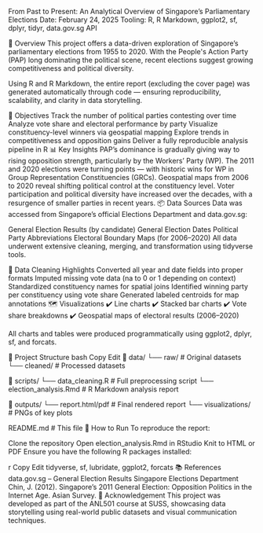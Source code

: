 From Past to Present: An Analytical Overview of Singapore’s Parliamentary Elections
Date: February 24, 2025
Tooling: R, R Markdown, ggplot2, sf, dplyr, tidyr, data.gov.sg API

📌 Overview
This project offers a data-driven exploration of Singapore’s parliamentary elections from 1955 to 2020. With the People's Action Party (PAP) long dominating the political scene, recent elections suggest growing competitiveness and political diversity.

Using R and R Markdown, the entire report (excluding the cover page) was generated automatically through code — ensuring reproducibility, scalability, and clarity in data storytelling.

🎯 Objectives
Track the number of political parties contesting over time
Analyze vote share and electoral performance by party
Visualize constituency-level winners via geospatial mapping
Explore trends in competitiveness and opposition gains
Deliver a fully reproducible analysis pipeline in R
📊 Key Insights
PAP’s dominance is gradually giving way to rising opposition strength, particularly by the Workers’ Party (WP).
The 2011 and 2020 elections were turning points — with historic wins for WP in Group Representation Constituencies (GRCs).
Geospatial maps from 2006 to 2020 reveal shifting political control at the constituency level.
Voter participation and political diversity have increased over the decades, with a resurgence of smaller parties in recent years.
📦 Data Sources
Data was accessed from Singapore’s official Elections Department and data.gov.sg:

General Election Results (by candidate)
General Election Dates
Political Party Abbreviations
Electoral Boundary Maps (for 2006–2020)
All data underwent extensive cleaning, merging, and transformation using tidyverse tools.

🧹 Data Cleaning Highlights
Converted all year and date fields into proper formats
Imputed missing vote data (na to 0 or 1 depending on context)
Standardized constituency names for spatial joins
Identified winning party per constituency using vote share
Generated labeled centroids for map annotations
🗺️ Visualizations
✔️ Line charts
✔️ Stacked bar charts
✔️ Vote share breakdowns
✔️ Geospatial maps of electoral results (2006–2020)

All charts and tables were produced programmatically using ggplot2, dplyr, sf, and forcats.

📁 Project Structure
bash
Copy
Edit
📁 data/
    └── raw/                   # Original datasets
    └── cleaned/               # Processed datasets

📁 scripts/
    └── data_cleaning.R        # Full preprocessing script
    └── election_analysis.Rmd  # R Markdown analysis report

📁 outputs/
    └── report.html/pdf        # Final rendered report
    └── visualizations/        # PNGs of key plots

README.md                      # This file
🚀 How to Run
To reproduce the report:

Clone the repository
Open election_analysis.Rmd in RStudio
Knit to HTML or PDF
Ensure you have the following R packages installed:

r
Copy
Edit
tidyverse, sf, lubridate, ggplot2, forcats
📚 References
data.gov.sg – General Election Results
Singapore Elections Department
Chin, J. (2012). Singapore’s 2011 General Election: Opposition Politics in the Internet Age. Asian Survey.
💬 Acknowledgement
This project was developed as part of the ANL501 course at SUSS, showcasing data storytelling using real-world public datasets and visual communication techniques.

